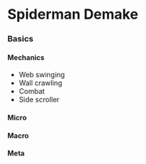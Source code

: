 # Spiderman Demake

### Basics

#### Mechanics

- Web swinging
- Wall crawling
- Combat
- Side scroller

#### Micro

#### Macro

#### Meta
